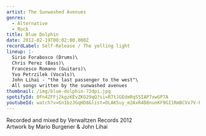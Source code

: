 ```yaml
---
artist: The Sunwashed Avenues
genres:
  - Alternative
  - Rock
title: Blue Dolphin
date: 2012-02-19T00:02:00.000Z
recordLabel: Self-Release / The yelling light
lineup: |-
  Sirio Forabosco (Drums)\
  Chris Perez (Bass)\
  Francesco Romano (Guitars)\
  Yvo Petrzilek (Vocals)\
  John Lihai - "the last passenger to the west"\
  All songs written by the sunwashed avenues
thumbnail: /img/blue-dolphin-72dpi.jpg
spotifyId: 0Fn4ZFFj2kgzKEvZKG29qQ?si=R7tJGEdmRqS5IAP7xwGP7A
youtubeId: watch?v=Gn1bzJGqHD8&list=OLAK5uy_m2AxR4D8nunKF9GI1RmBCVx7V-Fa9VEHs
---
```

Recorded and mixed by Verwaltzen Records 2012\
Artwork by Mario Burgener & John Lihai
